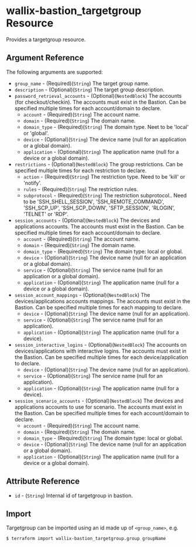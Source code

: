 # wallix-bastion_targetgroup Resource

Provides a targetgroup resource.

## Argument Reference

The following arguments are supported:

* `group_name` - (Required)(`String`) The target group name.
* `description` - (Optional)(`String`) The target group description.
* `password_retrieval_accounts` - (Optional)(`NestedBlock`) The accounts (for checkout/checkin). The accounts must exist in the Bastion. Can be specified multiple times for each account/domain to declare.
  * `account` - (Required)(`String`) The account name.
  * `domain` - (Required)(`String`) The domain name.
  * `domain_type` - (Required)(`String`) The domain type. Neet to be 'local' or 'global'.
  * `device` - (Optional)(`String`) The device name (null for an application or a global domain).
  * `application` - (Optional)(`String`) The application name (null for a device or a global domain).
* `restrictions` - (Optional)(`NestedBlock`) The group restrictions. Can be specified multiple times for each restriction to declare.
  * `action` - (Required)(`String`) The restriction type. Need to be 'kill' or 'notify'.
  * `rules` - (Required)(`String`) The restriction rules.
  * `subprotocol` - (Required)(`String`) The restriction subprotocol.. Need to be 'SSH_SHELL_SESSION', 'SSH_REMOTE_COMMAND', 'SSH_SCP_UP', 'SSH_SCP_DOWN', 'SFTP_SESSION', 'RLOGIN', 'TELNET' or 'RDP'.
* `session_accounts` - (Optional)(`NestedBlock`) The devices and applications accounts. The accounts must exist in the Bastion. Can be specified multiple times for each account/domain to declare.
  * `account` - (Required)(`String`) The account name.
  * `domain` - (Required)(`String`) The domain name.
  * `domain_type` - (Required)(`String`) The domain type: local or global.
  * `device` - (Optional)(`String`) The device name (null for an application or a global domain).
  * `service` - (Optional)(`String`) The service name (null for an application or a global domain).
  * `application` - (Optional)(`String`) The application name (null for a device or a global domain).
* `session_account_mappings` - (Optional)(`NestedBlock`) The devices/applications accounts mappings. The accounts must exist in the Bastion. Can be specified multiple times for each mapping to declare.
  * `device` - (Optional)(`String`) The device name (null for an application).
  * `service` - (Optional)(`String`) The service name (null for an application).
  * `application` - (Optional)(`String`) The application name (null for a device).
* `session_interactive_logins` - (Optional)(`NestedBlock`) The accounts on devices/applications with interactive logins. The accounts must exist in the Bastion. Can be specified multiple times for each device/application to declare.
  * `device` - (Optional)(`String`) The device name (null for an application).
  * `service` - (Optional)(`String`) The service name (null for an application).
  * `application` - (Optional)(`String`) The application name (null for a device).
* `session_scenario_accounts` - (Optional)(`NestedBlock`) The devices and applications accounts to use for scenario. The accounts must exist in the Bastion. Can be specified multiple times for each account/domain to declare.
  * `account` - (Required)(`String`) The account name.
  * `domain` - (Required)(`String`) The domain name.
  * `domain_type` - (Required)(`String`) The domain type: local or global.
  * `device` - (Optional)(`String`) The device name (null for an application or a global domain).
  * `application` - (Optional)(`String`) The application name (null for a device or a global domain).

## Attribute Reference

* `id` - (`String`) Internal id of targetgroup in bastion.

## Import

Targetgroup can be imported using an id made up of `<group_name>`, e.g.

```
$ terraform import wallix-bastion_targetgroup.group groupName
```
